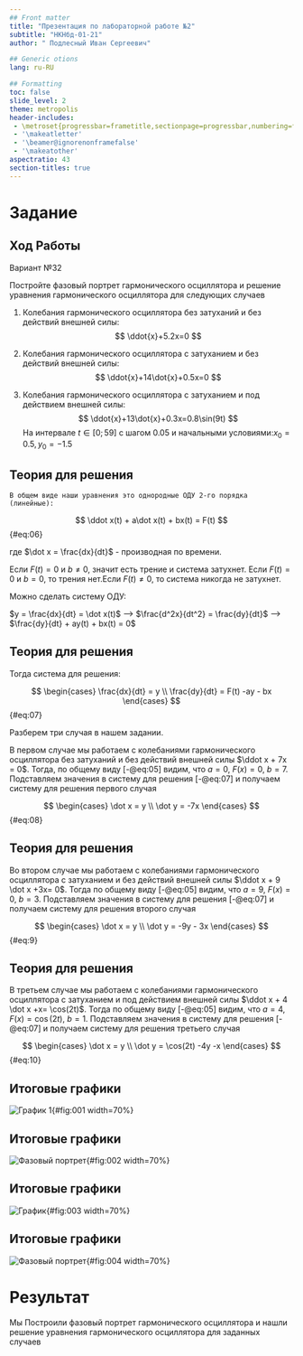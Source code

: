 ```yaml
---
## Front matter
title: "Презентация по лабораторной работе №2"
subtitle: "НКНбд-01-21"
author: " Подлесный Иван Сергеевич"

## Generic otions
lang: ru-RU

## Formatting
toc: false
slide_level: 2
theme: metropolis
header-includes: 
 - \metroset{progressbar=frametitle,sectionpage=progressbar,numbering=fraction}
 - '\makeatletter'
 - '\beamer@ignorenonframefalse'
 - '\makeatother'
aspectratio: 43
section-titles: true
---
```


# Задание

## Ход Работы 

Вариант №32

Постройте фазовый портрет гармонического осциллятора и решение уравнения гармонического осциллятора для следующих случаев 

1. Колебания гармонического осциллятора без затуханий и без действий внешней силы:
   $$
   \ddot{x}+5.2x=0
   $$

2. Колебания гармонического осциллятора c затуханием и без действий  внешней силы:
   $$
   \ddot{x}+14\dot{x}+0.5x=0
   $$

3. Колебания гармонического осциллятора c затуханием и под действием внешней силы:
   $$
   \ddot{x}+13\dot{x}+0.3x=0.8\sin(9t)
   $$
   На интервале $t \in [0;59]$ с шагом 0.05 и начальными условиями:$x_{0} = 0.5, y_{0}= -1.5$


##  Теория для решения
    В общем виде наши уравнения это однородные ОДУ 2-го порядка (линейные):

   $$
   \ddot x(t) + a\dot x(t) + bx(t) = F(t)
   $$ {#eq:06}

   где $\dot x = \frac{dx}{dt}$ - производная по времени.

   Если $F(t) = 0$ и $b \ne 0$, значит есть трение и система затухнет. Если $F(t) = 0$ и $b = 0$, то трения нет.Если $F(t) \ne 0$, то система никогда не затухнет.


   Можно сделать систему ОДУ:

   $y = \frac{dx}{dt} = \dot x(t)$ --> 
   $\frac{d^2x}{dt^2} = \frac{dy}{dt}$ --> $\frac{dy}{dt} + ay(t) + bx(t) = 0$ 

## Теория для решения

   Тогда система для решения:

   $$
   \begin{cases}
     \frac{dx}{dt} = y
     \\
     \frac{dy}{dt} = F(t) -ay - bx
   \end{cases}
   $$ {#eq:07}

 Разберем три случая в нашем задании. 

   В первом случае мы работаем с колебаниями гармонического осциллятора без затуханий и без действий внешней силы $\ddot x + 7x = 0$. Тогда, по общему виду [-@eq:05] видим, что $a=0$, $F(x)=0$, $b=7$. Подставляем значения в систему для решения [-@eq:07] и получаем систему для решения первого случая

   $$
   \begin{cases}
     \dot x = y
     \\
     \dot y = -7x
   \end{cases}
   $$ {#eq:08}


## Теория для решения
   Во втором случае мы работаем с колебаниями гармонического осциллятора c затуханием и без действий внешней силы $\ddot x + 9 \dot x +3x= 0$. Тогда по общему виду [-@eq:05] видим, что $a=9$, $F(x)=0$, $b=3$. Подставляем значения в систему для решения [-@eq:07] и получаем систему для решения второго случая

   $$
   \begin{cases}
     \dot x = y
     \\
     \dot y = -9y - 3x
   \end{cases}
   $$ {#eq:9}

   ## Теория для решения

   В третьем случае мы работаем с колебаниями гармонического осциллятора c затуханием и под действием внешней силы $\ddot x + 4 \dot x +x= \cos(2t)$. Тогда по общему виду [-@eq:05] видим, что $a=4$, $F(x)=\cos(2t)$, $b=1$. Подставляем значения в систему для решения [-@eq:07] и получаем систему для решения третьего случая

   $$
   \begin{cases}
     \dot x = y
     \\
     \dot y = \cos(2t) -4y -x
   \end{cases}
   $$ {#eq:10}


## Итоговые графики

![График 1](first.png){#fig:001 width=70%}

## Итоговые графики

![Фазовый портрет](second.png){#fig:002 width=70%}

## Итоговые графики

![График](third.png){#fig:003 width=70%}

## Итоговые графики

![Фазовый портрет](fourth.png){#fig:004 width=70%}

# Результат

Мы Построили фазовый портрет гармонического осциллятора и нашли решение уравнения гармонического осциллятора для заданных случаев 